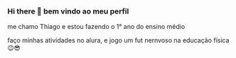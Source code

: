 ### Hi there 👋 bem vindo ao meu perfil
me chamo Thiago e estou fazendo o 1° ano do ensino médio 

faço minhas atividades no alura, e jogo um fut nernvoso na educação física😉😎
<!--
**Thiaguim06/Thiaguim06** is a ✨ _special_ ✨ repository because its `README.md` (this file) appears on your GitHub profile.

Here are some ideas to get you started:

- 🔭 I’m currently working on ...
- 🌱 I’m currently learning ...
- 👯 I’m looking to collaborate on ...
- 🤔 I’m looking for help with ...
- 💬 Ask me about ...
- 📫 How to reach me: ...
- 😄 Pronouns: ...
- ⚡ Fun fact: ...
-->
